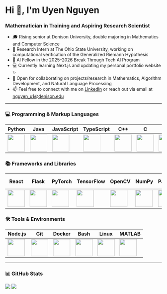 <h1>Hi 👋, I'm Uyen Nguyen</h1>

<h3>Mathematician in Training and Aspiring Research Scientist</h3>

<ul>
  <li>🎓 Rising senior at Denison University, double majoring in Mathematics and Computer Science</li>
  <li>🔭 Research Intern at The Ohio State University, working on computational verification of the Generalized Riemann Hypothesis</li>
  <li>🚀 AI Fellow in the 2025–2026 Break Through Tech AI Program</li>
  <li>💻 Currently learning Next.js and updating my personal portfolio website ✨</li>
  <li>👯 Open for collaborating on projects/research in Mathematics, Algorithm Development, and Natural Language Processing</li>
  <li>📫 Feel free to connect with me on 
    <a href="https://www.linkedin.com/in/thaouyen-190304" target="_blank">LinkedIn</a> 
    or reach out via email at <a href="mailto:nguyen_u1@denison.edu">nguyen_u1@denison.edu</a>
  </li>
</ul>

---

<h3>💻 Programming & Markup Languages</h3>

| Python | Java | JavaScript | TypeScript | C++ | C | SQL | HTML5 | CSS3 |
| --- | --- | --- | --- | --- | --- | --- | --- | --- |
| <img src="https://cdn.jsdelivr.net/gh/devicons/devicon/icons/python/python-original.svg" width="55"/> | <img src="https://cdn.jsdelivr.net/gh/devicons/devicon/icons/java/java-original.svg" width="55"/> | <img src="https://cdn.jsdelivr.net/gh/devicons/devicon/icons/javascript/javascript-original.svg" width="55"/> | <img src="https://cdn.jsdelivr.net/gh/devicons/devicon/icons/typescript/typescript-original.svg" width="55"/> | <img src="https://cdn.jsdelivr.net/gh/devicons/devicon/icons/cplusplus/cplusplus-original.svg" width="55"/> | <img src="https://cdn.jsdelivr.net/gh/devicons/devicon/icons/c/c-original.svg" width="55"/> | <img src="https://cdn.jsdelivr.net/gh/devicons/devicon/icons/mysql/mysql-original-wordmark.svg" width="55"/> | <img src="https://cdn.jsdelivr.net/gh/devicons/devicon/icons/html5/html5-original-wordmark.svg" width="55"/> | <img src="https://cdn.jsdelivr.net/gh/devicons/devicon/icons/css3/css3-original-wordmark.svg" width="55"/> |

<h3>📚 Frameworks and Libraries</h3>

| React | Flask | PyTorch | TensorFlow | OpenCV | NumPy | Pandas | scikit-learn | Matplotlib | Seaborn |
| --- | --- | --- | --- | --- | --- | --- | --- | --- | --- |
| <img src="https://cdn.jsdelivr.net/gh/devicons/devicon/icons/react/react-original.svg" width="55"/> | <img src="https://cdn.jsdelivr.net/gh/devicons/devicon/icons/flask/flask-original.svg" width="55"/> | <img src="https://cdn.jsdelivr.net/gh/devicons/devicon/icons/pytorch/pytorch-original.svg" width="55"/> | <img src="https://cdn.jsdelivr.net/gh/devicons/devicon/icons/tensorflow/tensorflow-original.svg" width="55"/> | <img src="https://www.vectorlogo.zone/logos/opencv/opencv-icon.svg" width="55"/> | <img src="https://cdn.jsdelivr.net/gh/devicons/devicon/icons/numpy/numpy-original-wordmark.svg" width="55"/> | <img src="https://cdn.jsdelivr.net/gh/devicons/devicon/icons/pandas/pandas-original.svg" width="55"/> | <img src="https://upload.wikimedia.org/wikipedia/commons/0/05/Scikit_learn_logo_small.svg" width="55"/> | <img src="https://cdn.jsdelivr.net/gh/devicons/devicon/icons/matplotlib/matplotlib-original.svg" width="55"/> | <img src="https://seaborn.pydata.org/_images/logo-mark-lightbg.svg" width="55"/> |

<h3>🛠️ Tools & Environments</h3>

| Node.js | Git | Docker | Bash | Linux | MATLAB |
| --- | --- | --- | --- | --- | --- |
| <img src="https://cdn.jsdelivr.net/gh/devicons/devicon/icons/nodejs/nodejs-original-wordmark.svg" width="55"/> | <img src="https://cdn.jsdelivr.net/gh/devicons/devicon/icons/git/git-original.svg" width="55"/> | <img src="https://cdn.jsdelivr.net/gh/devicons/devicon/icons/docker/docker-original.svg" width="55"/> | <img src="https://cdn.jsdelivr.net/gh/devicons/devicon/icons/bash/bash-original.svg" width="55"/> | <img src="https://cdn.jsdelivr.net/gh/devicons/devicon/icons/linux/linux-original.svg" width="55"/> | <img src="https://upload.wikimedia.org/wikipedia/commons/2/21/Matlab_Logo.png" width="55"/> |

---

<h3>📊 GitHub Stats</h3>

![](https://github-readme-stats.vercel.app/api?username=uyen-nguyen-190304&theme=dark&hide_border=false&include_all_commits=false&count_private=false)
![](https://github-readme-stats.vercel.app/api/top-langs/?username=uyen-nguyen-190304&theme=dark&hide_border=false&include_all_commits=false&count_private=false&layout=compact)


